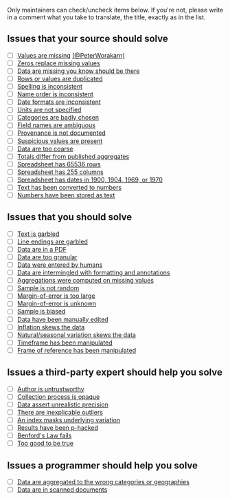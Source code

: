 Only maintainers can check/uncheck items below. If you're not, please write in a comment what you take to translate, the title, exactly as in the list.

## Issues that your source should solve

- [ ] [Values are missing](#values-are-missing) [(@PeterWorakarn)](https://github.com/PeterWorakarn)
- [ ] [Zeros replace missing values](#zeros-replace-missing-values)
- [ ] [Data are missing you know should be there](#data-are-missing-you-know-should-be-there)
- [ ] [Rows or values are duplicated](#rows-or-values-are-duplicated)
- [ ] [Spelling is inconsistent](#spelling-is-inconsistent)
- [ ] [Name order is inconsistent](#name-order-is-inconsistent)
- [ ] [Date formats are inconsistent](#date-formats-are-inconsistent)
- [ ] [Units are not specified](#units-are-not-specified)
- [ ] [Categories are badly chosen](#categories-are-badly-chosen)
- [ ] [Field names are ambiguous](#field-names-are-ambiguous)
- [ ] [Provenance is not documented](#provenance-is-not-documented)
- [ ] [Suspicious values are present](#suspicious-values-are-present)
- [ ] [Data are too coarse](#data-are-too-coarse)
- [ ] [Totals differ from published aggregates](#totals-differ-from-published-aggregates)
- [ ] [Spreadsheet has 65536 rows](#spreadsheet-has-65536-rows)
- [ ] [Spreadsheet has 255 columns](#spreadsheet-has-255-columns)
- [ ] [Spreadsheet has dates in 1900, 1904, 1969, or 1970](#spreadsheet-has-dates-in-1900-1904-1969-or-1970)
- [ ] [Text has been converted to numbers](#text-has-been-converted-to-numbers)
- [ ] [Numbers have been stored as text](#numbers-have-been-stored-as-text)

## Issues that you should solve

- [ ] [Text is garbled](#text-is-garbled)
- [ ] [Line endings are garbled](#line-endings-are-garbled)
- [ ] [Data are in a PDF](#data-are-in-a-pdf)
- [ ] [Data are too granular](#data-are-too-granular)
- [ ] [Data were entered by humans](#data-were-entered-by-humans)
- [ ] [Data are intermingled with formatting and annotations](#data-are-intermingled-with-formatting-and-annotations)
- [ ] [Aggregations were computed on missing values](#aggregations-were-computed-on-missing-values)
- [ ] [Sample is not random](#sample-is-not-random)
- [ ] [Margin-of-error is too large](#margin-of-error-is-too-large)
- [ ] [Margin-of-error is unknown](#margin-of-error-is-unknown)
- [ ] [Sample is biased](#sample-is-biased)
- [ ] [Data have been manually edited](#data-have-been-manually-edited)
- [ ] [Inflation skews the data](#inflation-skews-the-data)
- [ ] [Natural/seasonal variation skews the data](#naturalseasonal-variation-skews-the-data)
- [ ] [Timeframe has been manipulated](#timeframe-has-been-manipulated)
- [ ] [Frame of reference has been manipulated](#frame-of-reference-has-been-manipulated)

## Issues a third-party expert should help you solve

- [ ] [Author is untrustworthy](#author-is-untrustworthy)
- [ ] [Collection process is opaque](#collection-process-is-opaque)
- [ ] [Data assert unrealistic precision](#data-assert-unrealistic-precision)
- [ ] [There are inexplicable outliers](#there-are-inexplicable-outliers)
- [ ] [An index masks underlying variation](#an-index-masks-underlying-variation)
- [ ] [Results have been p-hacked](#results-have-been-p-hacked)
- [ ] [Benford's Law fails](#benfords-law-fails)
- [ ] [Too good to be true](#too-good-to-be-true)

## Issues a programmer should help you solve

- [ ] [Data are aggregated to the wrong categories or geographies](#data-are-aggregated-to-the-wrong-categories-or-geographies)
- [ ] [Data are in scanned documents](#data-are-in-scanned-documents)